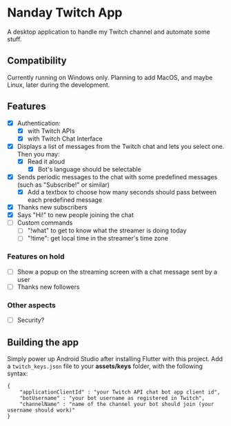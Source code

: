 # Nanday Twitch App

A desktop application to handle my Twitch channel and automate some stuff.

## Compatibility

Currently running on Windows only. Planning to add MacOS, and maybe Linux, later during the development.

## Features

* [X] Authentication:
  * [X] with Twitch APIs
  * [X] with Twitch Chat Interface
* [X] Displays a list of messages from the Twitch chat and lets you select one. Then you may:
  * [X] Read it aloud
    * [X] Bot's language should be selectable
* [X] Sends periodic messages to the chat with some predefined messages (such as "Subscribe!" or similar)
  * [X] Add a textbox to choose how many seconds should pass between each predefined message
* [X] Thanks new subscribers
* [X] Says "Hi!" to new people joining the chat
* [ ] Custom commands
  * [ ] "!what" to get to know what the streamer is doing today
  * [ ] "!time": get local time in the streamer's time zone

### Features on hold

* [ ] Show a popup on the streaming screen with a chat message sent by a user
* [ ] Thanks new followers

### Other aspects

* [ ] Security?

## Building the app

Simply power up Android Studio after installing Flutter with this project.
Add a `twitch_keys.json` file to your **assets/keys** folder, with the following syntax:

    {
        "applicationClientId" : "your Twitch API chat bot app client id",
        "botUsername" : "your bot username as registered in Twitch",
        "channelName" : "name of the channel your bot should join (your username should work)"
    }

